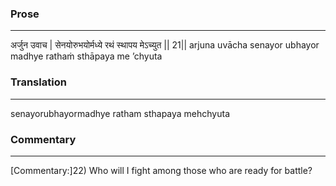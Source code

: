 ### Prose 
 --- 
अर्जुन उवाच |
सेनयोरुभयोर्मध्ये रथं स्थापय मेऽच्युत || 21||
arjuna uvācha
senayor ubhayor madhye rathaṁ sthāpaya me ’chyuta

### Translation 
 --- 
senayorubhayormadhye ratham sthapaya mehchyuta

### Commentary 
 --- 
[Commentary:]22) Who will I fight among those who are ready for battle?